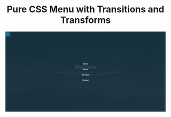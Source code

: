 <h1 align="center">Pure CSS Menu with Transitions and Transforms</h1>
<https://compassionate-varahamihira-9be70a.netlify.app>

![myimage-alt-tag](./image.JPG)
